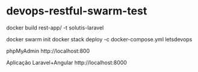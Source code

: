 # devops-restful-swarm-test

docker build rest-app/ -t solutis-laravel

docker swarm init
docker stack deploy -c docker-compose.yml letsdevops

phpMyAdmin
http://localhost:800

Aplicação Laravel+Angular
http://localhost:8000

